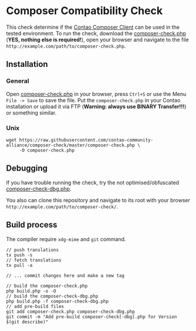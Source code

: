 Composer Compatibility Check
============================

This check determine if the [Contao Composer Client](https://github.com/contao-community-alliance/composer) can be used
in the tested environment. To run the check, download the
[composer-check.php](https://raw.githubusercontent.com/contao-community-alliance/composer-check/master/composer-check.php)
(**YES, nothing else is required!**),
open your browser and navigate to the file `http://example.com/path/to/composer-check.php`.

Installation
------------

### General

Open [composer-check.php](https://raw.githubusercontent.com/contao-community-alliance/composer-check/master/composer-check.php)
in your browser, press `Ctrl+S` or use the Menu `File -> Save` to save the file.
Put the `composer-check.php` in your Contao installation or upload it via FTP (**Warning: always use BINARY Transfer!!!**)
or something similar.

### Unix

```
wget https://raw.githubusercontent.com/contao-community-alliance/composer-check/master/composer-check.php \
     -O composer-check.php
```

Debugging
---------

If you have trouble running the check, try the not optimised/obfuscated
[composer-check-dbg.php](https://raw.githubusercontent.com/contao-community-alliance/composer-check/master/composer-check-dbg.php).

You also can clone this repository and navigate to its root with your browser `http://example.com/path/to/composer-check/`.

Build process
-------------

The compiler require `xdg-mime` and `git` command.

```
// push translations
tx push -s
// fetch translations
tx pull -a

// ... commit changes here and make a new tag

// build the composer-check.php
php build.php -o -O
// build the composer-check-dbg.php
php build.php -f composer-check-dbg.php
// add pre-build files
git add composer-check.php composer-check-dbg.php
git commit -m "Add pre-build composer-check[-dbg].php for Version $(git describe)"
```
